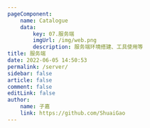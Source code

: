 ```yaml
---
pageComponent:
    name: Catalogue
    data:
        key: 07.服务端
        imgUrl: /img/web.png
        description: 服务端环境搭建、工具使用等
title: 服务端
date: 2022-06-05 14:50:53
permalink: /server/
sidebar: false
article: false
comment: false
editLink: false
author:
    name: 子嘉
    link: https://github.com/ShuaiGao
---
```

